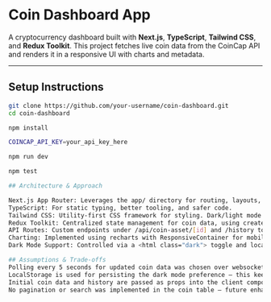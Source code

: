 # Coin Dashboard App

A cryptocurrency dashboard built with **Next.js**, **TypeScript**, **Tailwind CSS**, and **Redux Toolkit**. This project fetches live coin data from the CoinCap API and renders it in a responsive UI with charts and metadata.

---

## Setup Instructions

```bash
git clone https://github.com/your-username/coin-dashboard.git
cd coin-dashboard

npm install

COINCAP_API_KEY=your_api_key_here

npm run dev

npm test

## Architecture & Approach

Next.js App Router: Leverages the app/ directory for routing, layouts, and server components.
TypeScript: For static typing, better tooling, and safer code.
Tailwind CSS: Utility-first CSS framework for styling. Dark/light mode toggles via class strategy.
Redux Toolkit: Centralized state management for coin data, using createSlice.
API Routes: Custom endpoints under /api/coin-asset/[id] and /history to securely call the CoinCap API server-side.
Charting: Implemented using recharts with ResponsiveContainer for mobile-friendly visualization.
Dark Mode Support: Controlled via a <html class="dark"> toggle and localStorage persistence.

## Assumptions & Trade-offs
Polling every 5 seconds for updated coin data was chosen over websockets for simplicity and API constraints.
LocalStorage is used for persisting the dark mode preference — this keeps implementation lightweight and avoids introducing more complex state persistence tools.
Initial coin data and history are passed as props into the client components for hydration, simplifying SSR/ISR for now.
No pagination or search was implemented in the coin table — future enhancement would involve debounced queries and caching.